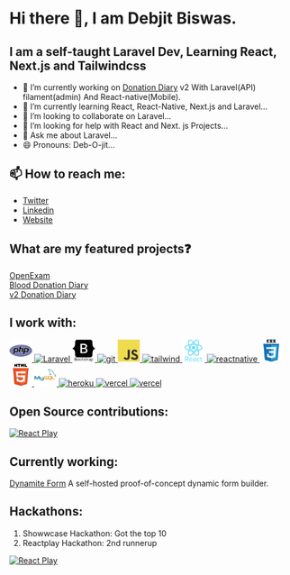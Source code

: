 # Hi there 👋, I am Debjit Biswas.


## I am a self-taught Laravel Dev, Learning React, Next.js and Tailwindcss

- 🔭 I’m currently working on [Donation Diary](https://github.com/debjit/hackathon-bdd) v2 With Laravel(API) filament(admin) And React-native(Mobile).
- 🌱 I’m currently learning React, React-Native, Next.js and Laravel...
- 👯 I’m looking to collaborate on Laravel...
- 🤔 I’m looking for help with React and Next. js Projects...
- 💬 Ask me about Laravel...
- 😄 Pronouns: Deb-O-jit...


## 📫 How to reach me:
 - [Twitter](https://twitter.com/debjit012)
 - [Linkedin](https://www.linkedin.com/in/debjitwb/)
 - [Website](https://debjit.in)

## What are my featured projects❓
[OpenExam](https://github.com/alpana-Web-Solution/openexam)<br>
[Blood Donation Diary](https://github.com/Alpana-Web-Solution/bddv1)<br>
[v2 Donation Diary](https://github.com/debjit/hackathon-bdd)<br>

## I work with:
<p>
 <a href="https://www.php.net" target="_blank"> <img src="https://raw.githubusercontent.com/devicons/devicon/master/icons/php/php-original.svg" alt="php" width="40" height="40" /> </a>
 <a href="https://laravel.com" target="_blank"> <img src="https://cdn.jsdelivr.net/gh/devicons/devicon/icons/laravel/laravel-plain-wordmark.svg" alt="Laravel" width="40" height="40"/> </a>
<a href="https://getbootstrap.com" target="_blank"> <img src="https://raw.githubusercontent.com/devicons/devicon/master/icons/bootstrap/bootstrap-plain-wordmark.svg" alt="bootstrap" width="40" height="40"/> </a>
<a href="https://git-scm.com/" target="_blank"> <img
                src="https://www.vectorlogo.zone/logos/git-scm/git-scm-icon.svg" alt="git" width="40" height="40" />
        </a>
 <a href="https://tailwindcss.com/" target="_blank">
 <img src="https://raw.githubusercontent.com/devicons/devicon/master/icons/javascript/javascript-original.svg" alt="tailwind" width="40" height="40"/>
 </a>
 <a href="https://developer.mozilla.org/en-US/docs/Web/JavaScript" target="_blank">
 <img src="https://cdn.jsdelivr.net/gh/devicons/devicon/icons/tailwindcss/tailwindcss-plain.svg" alt="tailwind" width="40" height="40"/>
  <a href="https://reactjs.org/" target="_blank">
 <img src="https://raw.githubusercontent.com/devicons/devicon/master/icons/react/react-original-wordmark.svg" alt="react" width="40" height="40"/>
 </a>
 <a href="https://reactnative.dev/" target="_blank">
  <img src="https://reactnative.dev/img/header_logo.svg" alt="reactnative" width="40" height="40" />
 </a>
 <a href="https://www.freecodecamp.org/learn/responsive-web-design/basic-css" target="_blank">
            <img src="https://raw.githubusercontent.com/devicons/devicon/master/icons/css3/css3-original-wordmark.svg"
                alt="css3" width="40" height="40" />
 </a>
 <a href="https://www.w3.org/html/" target="_blank"> <img
                src="https://raw.githubusercontent.com/devicons/devicon/master/icons/html5/html5-original-wordmark.svg"
                alt="html5" width="40" height="40" />
 </a>
 <a href="https://www.mysql.com/" target="_blank"> <img
                src="https://raw.githubusercontent.com/devicons/devicon/master/icons/mysql/mysql-original-wordmark.svg"
                alt="mysql" width="40" height="40" />
 </a>
 <a href="https://heroku.com" target="_blank"> <img
                src="https://www.vectorlogo.zone/logos/heroku/heroku-icon.svg" alt="heroku" width="40" height="40" />
        </a>
 <a href="https://vercel.com" target="_blank"> 
  <img src="https://user-images.githubusercontent.com/565922/136663973-1e569c2c-0f55-429f-a75e-1c611c658345.png" alt="vercel" width="40" height="40" />
 </a>
 <a href="https://cpanel.net" target="_blank"> 
  <img src="https://user-images.githubusercontent.com/565922/136664270-9907e5e9-42d6-46f0-b499-a9d94741d8dc.png" alt="vercel" width="40" height="40" />
 </a>
 
 
</p>

## Open Source contributions:

<a href="[https://reactplay.io](https://github.com/reactplay)" target="_blank"> 
  <img src="https://avatars.githubusercontent.com/u/106463282?s=200&v=4" alt="React Play" width="40" height="40" />
 </a>

## Currently working:

[Dynamite Form](https://github.com/debjit/dynamite-form)
A self-hosted proof-of-concept dynamic form builder.

## Hackathons:

1. Showwcase Hackathon: Got the top 10 
2. Reactplay Hackathon: 2nd runnerup
<p>
 <a href="[https://reactplay.io](https://github.com/reactplay)" target="_blank"> 
  <img src="https://user-images.githubusercontent.com/565922/269206751-31271101-9de5-4e53-9aee-474615cd10c8.jpeg" alt="React Play" width="320" height="180" />
 </a>
</p> 
    
<!--
**debjit/debjit** is a ✨ _special_ ✨ repository because its `README.md` (this file) appears on your GitHub profile.
-->
